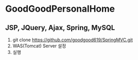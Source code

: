 # GoodGoodPersonalHome

## JSP, JQuery, Ajax, Spring, MySQL

1. git clone https://github.com/goodgood619/SpringMVC.git  
2. WAS(Tomcat) Server 설정  
3. 실행
